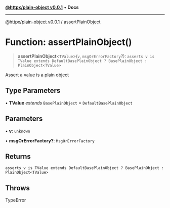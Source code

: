 [**@httpx/plain-object v0.0.1**](../README.md) • **Docs**

***

[@httpx/plain-object v0.0.1](../README.md) / assertPlainObject

# Function: assertPlainObject()

> **assertPlainObject**\<`TValue`\>(`v`, `msgOrErrorFactory`?): `asserts v is TValue extends DefaultBasePlainObject ? BasePlainObject : PlainObject<TValue>`

Assert a value is a plain object

## Type Parameters

• **TValue** *extends* `BasePlainObject` = `DefaultBasePlainObject`

## Parameters

• **v**: `unknown`

• **msgOrErrorFactory?**: `MsgOrErrorFactory`

## Returns

`asserts v is TValue extends DefaultBasePlainObject ? BasePlainObject : PlainObject<TValue>`

## Throws

TypeError
